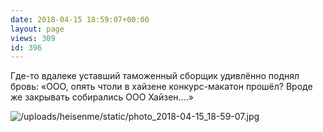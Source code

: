 ```yaml
---
date: 2018-04-15 18:59:07+00:00
layout: page
views: 309
id: 396
---
```


Где-то вдалеке уставший таможенный сборщик удивлённо поднял бровь: «ООО, опять чтоли в хайзене конкурс-макатон прошёл? Вроде же закрывать собирались ООО Хайзен....»



![/uploads/heisenme/static/photo_2018-04-15_18-59-07.jpg](/uploads/heisenme/static/photo_2018-04-15_18-59-07.jpg)
